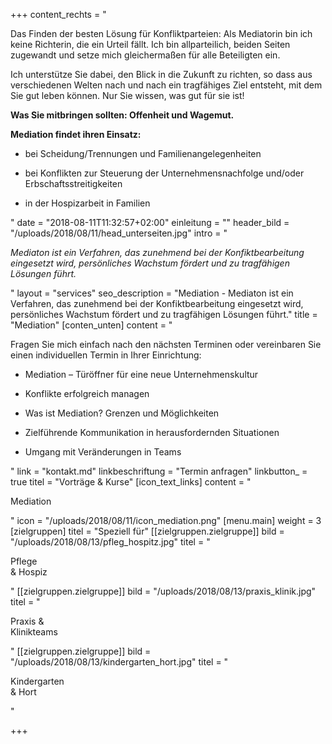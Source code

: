 +++
content_rechts = "<p>Das Finden der besten Lösung für Konfliktparteien: Als Mediatorin bin ich keine Richterin, die ein Urteil fällt. Ich bin allparteilich, beiden Seiten zugewandt und setze mich gleichermaßen für alle Beteiligten ein.</p><p>Ich unterstütze Sie dabei, den Blick in die Zukunft zu richten, so dass aus verschiedenen Welten nach und nach ein tragfähiges Ziel entsteht, mit dem Sie gut leben können. Nur Sie wissen, was gut für sie ist!</p><p><strong>Was Sie mitbringen sollten: Offenheit und Wagemut.</strong></p><p><strong>Mediation findet ihren Einsatz:</strong></p><ul><li><p>bei Scheidung/Trennungen und Familienangelegenheiten</p></li><li><p>bei Konflikten zur Steuerung der Unternehmensnachfolge und/oder Erbschaftsstreitigkeiten</p></li><li><p>in der Hospizarbeit in Familien </p></li></ul>"
date = "2018-08-11T11:32:57+02:00"
einleitung = ""
header_bild = "/uploads/2018/08/11/head_unterseiten.jpg"
intro = "<p><em>Mediaton ist ein Verfahren, das zunehmend bei der Konfiktbearbeitung eingesetzt wird, persönliches Wachstum fördert und zu tragfähigen Lösungen führt.</em></p>"
layout = "services"
seo_description = "Mediation - Mediaton ist ein Verfahren, das zunehmend bei der Konfiktbearbeitung eingesetzt wird, persönliches Wachstum fördert und zu tragfähigen Lösungen führt."
title = "Mediation"
[conten_unten]
content = "<p>Fragen Sie mich einfach nach den nächsten Terminen oder vereinbaren Sie einen individuellen Termin in Ihrer Einrichtung:</p><ul><li><p>Mediation – Türöffner für eine neue Unternehmenskultur</p></li><li><p>Konflikte erfolgreich managen</p></li><li><p>Was ist Mediation? Grenzen und Möglichkeiten</p></li><li><p>Zielführende Kommunikation in herausfordernden Situationen</p></li><li><p>Umgang mit Veränderungen in Teams</p></li></ul>"
link = "kontakt.md"
linkbeschriftung = "Termin anfragen"
linkbutton_ = true
titel = "Vorträge & Kurse"
[icon_text_links]
content = "<p>Mediation</p>"
icon = "/uploads/2018/08/11/icon_mediation.png"
[menu.main]
weight = 3
[zielgruppen]
titel = "Speziell für"
[[zielgruppen.zielgruppe]]
bild = "/uploads/2018/08/13/pfleg_hospitz.jpg"
titel = "<p>Pflege <br>&amp; Hospiz</p>"
[[zielgruppen.zielgruppe]]
bild = "/uploads/2018/08/13/praxis_klinik.jpg"
titel = "<p>Praxis &amp; <br>Klinikteams</p>"
[[zielgruppen.zielgruppe]]
bild = "/uploads/2018/08/13/kindergarten_hort.jpg"
titel = "<p>Kindergarten <br>&amp; Hort</p>"

+++
